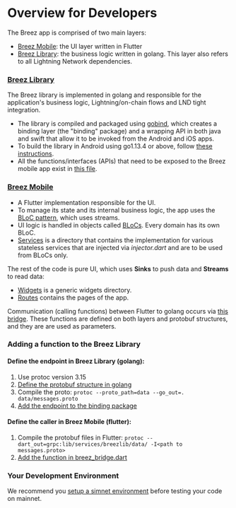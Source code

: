 # Overview for Developers

The Breez app is comprised of two main layers:
* [Breez Mobile](https://github.com/breez/breezmobile): the UI layer written in Flutter
* [Breez Library](https://github.com/breez/breez): the business logic written in golang. This layer also refers to all Lightning Network dependencies.

### [Breez Library](https://github.com/breez/breez)
The Breez library is implemented in golang and responsible for the application's business logic, Lightning/on-chain flows and LND tight integration.
* The library is compiled and packaged using [gobind](https://godoc.org/golang.org/x/mobile/cmd/gomobile), which creates a binding layer (the "binding" package) and a wrapping API in both java and swift that allow it to be invoked from the Android and iOS apps.
* To build the library in Android using go1.13.4 or above, follow [these instructions](https://github.com/breez/breez/blob/master/README.md).
* All the functions/interfaces (APIs) that need to be exposed to the Breez mobile app exist in [this file](https://github.com/breez/breez/blob/master/bindings/api.go).

### [Breez Mobile](https://github.com/breez/breezmobile)
* A Flutter implementation responsible for the UI.
* To manage its state and its internal business logic, the app uses the [BLoC pattern](https://www.flutterclutter.dev/flutter/basics/what-is-the-bloc-pattern/2021/2084/), which uses streams.
* UI logic is handled in objects called [BLoCs](https://github.com/breez/breezmobile/tree/master/lib/bloc). Every domain has its own BLoC.
* [Services](https://github.com/breez/breezmobile/tree/master/lib/services) is a directory that contains the implementation for various stateless services that are injected via _injector.dart_ and are to be used  from BLoCs only.

The rest of the code is pure UI, which uses **Sinks** to push data and **Streams** to read data:
* [Widgets](https://github.com/breez/breezmobile/tree/master/lib/widgets) is a generic widgets directory.
* [Routes](https://github.com/breez/breezmobile/tree/master/lib/routes) contains the pages of the app.


Communication (calling functions) between Flutter to golang occurs via [this bridge](https://github.com/breez/breezmobile/blob/master/lib/services/breezlib/breez_bridge.dart). These functions are defined on both layers and protobuf structures, and they are are used as parameters.

### Adding a function to the Breez Library 

#### Define the endpoint in Breez Library (golang):
1. Use protoc version 3.15
2. [Define the protobuf structure in golang](https://github.com/breez/breez/blob/master/data/messages.proto)
3. Compile the proto: `protoc --proto_path=data --go_out=. data/messages.proto`
4. [Add the endpoint to the binding package](https://github.com/breez/breez/blob/master/bindings/api.go)

#### Define the caller in Breez Mobile (flutter):
1. Compile the protobuf files in Flutter: `protoc --dart_out=grpc:lib/services/breezlib/data/ -I<path to messages.proto>`
2. [Add the function in breez_bridge.dart](https://github.com/breez/breezmobile/blob/master/lib/services/breezlib/breez_bridge.dart)

### Your Development Environment
We recommend you [setup a simnet environment](Running-Breez-in-simnet.md) before testing your code on mainnet.
